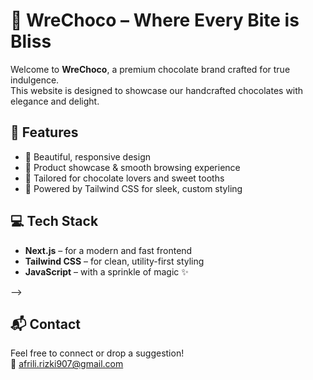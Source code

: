 # 🍫 WreChoco – Where Every Bite is Bliss

Welcome to **WreChoco**, a premium chocolate brand crafted for true indulgence.  
This website is designed to showcase our handcrafted chocolates with elegance and delight.

## 🌟 Features

- 🍬 Beautiful, responsive design
- 🛒 Product showcase & smooth browsing experience
- 💖 Tailored for chocolate lovers and sweet tooths
- 🎨 Powered by Tailwind CSS for sleek, custom styling

## 💻 Tech Stack

- **Next.js** – for a modern and fast frontend
- **Tailwind CSS** – for clean, utility-first styling
- **JavaScript** – with a sprinkle of magic ✨

<!-- ## 📸 Sneak Peek

> _“Crafted with love. Devoured with joy.”_

![Chocolate Screenshot](https://your-image-link.com/screenshot.png) <!-- optional image -->

<!-- ## 🧑‍🍳 Built With Love

Designed with passion and a sweet tooth by [Your Name or Brand Name].
Because every chocolate deserves a beautiful home online. 🍫💻

--- -->

<!-- ## 🚀 Live Demo

[🔗 View Website](https://your-live-site-url.com)

--- --> -->

## 📬 Contact

Feel free to connect or drop a suggestion!  
📧 afrili.rizki907@gmail.com

<!-- 📸 [@yourInstagramHandle](https://instagram.com/yourInstagramHandle) -->
